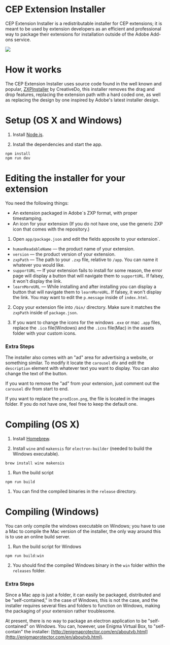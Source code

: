 # CEP Extension Installer

CEP Extension Installer is a redistributable installer for CEP extensions; it is meant to be used by extension developers as an efficient and professional way to package their extensions for installation outside of the Adobe Add-ons service.

![](http://i.cubeupload.com/DcSbMN.png)

# How it works

The CEP Extension Installer uses source code found in the well known and popular, [ZXPInstaller](https://github.com/CreativeDo/ZXPInstaller) by CreativeDo, this installer removes the drag and drop features, replacing the extension path with a hard coded one, as well as replacing the design by one inspired by Adobe's latest installer design.

# Setup (OS X and Windows)

1. Install [Node.js](https://nodejs.org).

1. Install the dependencies and start the app.

  ```
  npm install
  npm run dev
  ```

# Editing the installer for your extension

You need the following things:
* An extension packaged in Adobe´s ZXP format, with proper timestamping.
* An icon for your extension (If you do not have one, use the generic ZXP icon that comes with the repository.)

1. Open `app/package.json` and edit the fields apposite to your extension`.
* `humanReadableName` — the product name of your extension.
* `version` — the product version of your extension.
* `zxpPath` — The path to your `.zxp` file, relative to `/app`. You can name it whatever you would like.
* `supportURL` — If your extension fails to install for some reason, the error page will display a button that will navigate them to `supportURL`. If falsey, it won't display the link.
* `learnMoreURL` — While installing and after installing you can display a button that will navigate them to `learnMoreURL`. If falsey, it won't display the link. You may want to edit the `p.message` inside of `index.html`.

2.  Copy your extension file into `/bin/` directory. Make sure it matches the `zxpPath` inside of `package.json`.

3.  If you want to change the icons for the windows `.exe` or mac `.app` files, replace the `.ico` file(Windows) and the `.icns` file(Mac) in the assets folder with your custom icons.

### Extra Steps

The installer also comes with an "ad" area for advertising a website, or something similar. To modify it locate the `carousel` div and edit the `description` element with whatever text you want to display. You can also change the text of the button. 

If you want to remove the "ad" from your extension, just comment out the `carousel` div from start to end. 

If you want to replace the `prodIcon.png`, the file is located in the images folder. If you do not have one, feel free to keep the default one.

# Compiling (OS X)

1. Install [Homebrew](http://brew.sh/).

1. Install `wine` and `makensis` for `electron-builder` (needed to build the Windows executable).

  ```
  brew install wine makensis
  ```

1. Run the build script

  ```
  npm run build
  ```

1. You can find the compiled binaries in the `release` directory.

# Compiling (Windows)

You can only compile the windows executable on Windows; you have to use a Mac to compile the Mac version of the installer, the only way around this is to use an online build server.

1. Run the build script for Windows
  ```
  npm run build:win
  ```
2. You should find the compiled Windows binary in the `win` folder within the `releases` folder.

### Extra Steps

Since a Mac app is just a folder, it can easily be packaged, distributed and be "self-contained," in the case of Windows, this is not the case, and the installer requires several files and folders to function on Windows, making the packaging of your extension rather troublesome. 

At present, there is no way to package an electron application to be "self-contained" on Windows. You can, however, use Enigma Virtual Box, to "self-contain" the installer: [http://enigmaprotector.com/en/aboutvb.html](http://enigmaprotector.com/en/aboutvb.html).
